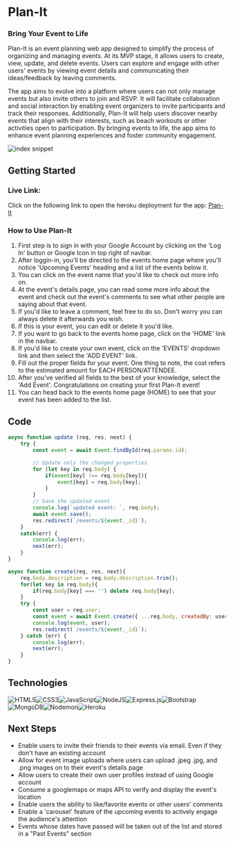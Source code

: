 # Plan-It
### Bring Your Event to Life
Plan-It is an event planning web app designed to simplify the process of organizing and managing events. At its MVP stage, it allows users to create, view, update, and delete events. Users can explore and engage with other users' events by viewing event details and communicating their ideas/feedback by leaving comments. 

The app aims to evolve into a platform where users can not only manage events but also invite others to join and RSVP. It will facilitate collaboration and social interaction by enabling event organizers to invite participants and track their responses. Additionally, Plan-It will help users discover nearby events that align with their interests, such as beach workouts or other activities open to participation. By bringing events to life, the app aims to enhance event planning experiences and foster community engagement.

![index snippet]()

## Getting Started
### Live Link:
Click on the following link to open the heroku deployment for the app:
[Plan-It](https://plan-it-av-0a1ac1929ddc.herokuapp.com/)

### How to Use Plan-It
1. First step is to sign in with your Google Account by clicking on the 'Log In' button or Google Icon in top right of navbar.
2. After loggin-in, you'll be directed to the events home page where you'll notice 'Upcoming Events' heading and a list of the events below it.
3. You can click on the event name that you'd like to check out more info on.
4. At the event's details page, you can read some more info about the event and check out the event's comments to see what other people are saying about that event.
5. If you'd like to leave a comment, feel free to do so. Don't worry you can always delete it afterwards you wish.
6. If this is your event, you can edit or delete it you'd like.
7. If you want to go back to the events home page, click on the 'HOME' link in the navbar.
8. If you'd like to create your own event, click on the 'EVENTS' dropdown link and then select the 'ADD EVENT' link.
9. Fill out the proper fields for your event. One thing to note, the cost refers to the estimated amount for EACH PERSON/ATTENDEE.
10. After you've verified all fields to the best of your knowledge, select the 'Add Event'. Congratulations on creating your first Plan-It event!
11. You can head back to the events home page (HOME) to see that your event has been added to the list.

## Code
```js
async function update (req, res, next) {
    try {
        const event = await Event.findById(req.params.id);

        // Update only the changed properties
        for (let key in req.body) {
            if(event[key] !== req.body[key]){
                event[key] = req.body[key];
            }
        }
        // Save the updated event
        console.log(`updated event: `, req.body);
        await event.save();
        res.redirect(`/events/${event._id}`);
    }
    catch(err) {
        console.log(err);
        next(err);
    }
}

async function create(req, res, next){
    req.body.description = req.body.description.trim();
    for(let key in req.body){
        if(req.body[key] === '') delete req.body[key];
    }
    try {
        const user = req.user;
        const event = await Event.create({ ...req.body, createdBy: user._id});
        console.log(event, user);
        res.redirect(`/events/${event._id}`); 
    } catch (err) {
        console.log(err);
        next(err);
    }
}
```

## Technologies
![HTML5](https://img.shields.io/badge/html5-%23E34F26.svg?style=for-the-badge&logo=html5&logoColor=white)![CSS3](https://img.shields.io/badge/css3-%231572B6.svg?style=for-the-badge&logo=css3&logoColor=white)![JavaScript](https://img.shields.io/badge/javascript-%23323330.svg?style=for-the-badge&logo=javascript&logoColor=%23F7DF1E)![NodeJS](https://img.shields.io/badge/node.js-6DA55F?style=for-the-badge&logo=node.js&logoColor=white)![Express.js](https://img.shields.io/badge/express.js-%23404d59.svg?style=for-the-badge&logo=express&logoColor=%2361DAFB)![Bootstrap](https://img.shields.io/badge/bootstrap-%238511FA.svg?style=for-the-badge&logo=bootstrap&logoColor=white)![MongoDB](https://img.shields.io/badge/MongoDB-%234ea94b.svg?style=for-the-badge&logo=mongodb&logoColor=white)![Nodemon](https://img.shields.io/badge/NODEMON-%23323330.svg?style=for-the-badge&logo=nodemon&logoColor=%BBDEAD)![Heroku](https://img.shields.io/badge/heroku-%23430098.svg?style=for-the-badge&logo=heroku&logoColor=white)

## Next Steps
- Enable users to invite their friends to their events via email. Even if they don't have an existing account
- Allow for event image uploads where users can upload .jpeg .jpg, and .png images on to their event's details page
- Allow users to create their own user profiles instead of using Google account
- Consume a googlemaps or maps API to verify and display the event's location
- Enable users the ability to like/favorite events or other users' comments
- Enable a 'carousel' feature of the upcoming events to actively engage the audience's attention
- Events whose dates have passed will be taken out of the list and stored in a "Past Events" section